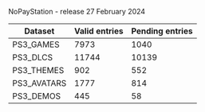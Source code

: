 NoPayStation - release 27 February 2024

|  Dataset  |Valid entries|Pending entries|
|-----------|-------------|---------------|
| PS3_GAMES |     7973    |      1040     |
|  PS3_DLCS |    11744    |     10139     |
| PS3_THEMES|     902     |      552      |
|PS3_AVATARS|     1777    |      814      |
| PS3_DEMOS |     445     |       58      |